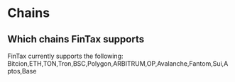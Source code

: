 # Chains

## Which chains FinTax supports&#x20;

FinTax currently supports the following: Bitcion,ETH,TON,Tron,BSC,Polygon,ARBITRUM,OP,Avalanche,Fantom,Sui,Aptos,Base
